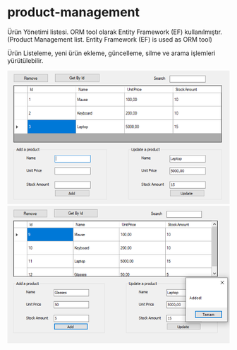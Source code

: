 # product-management
Ürün Yönetimi listesi. ORM tool olarak Entity Framework (EF) kullanılmıştır.(Product Management list. Entity Framework (EF) is used as ORM tool)

Ürün Listeleme, yeni ürün ekleme, güncelleme, silme ve arama işlemleri yürütülebilir.

![](products.png)
![](products-added.png)
